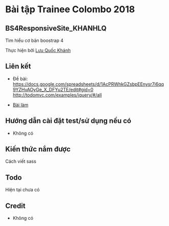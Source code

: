 
# Bài tập Trainee Colombo 2018

## BS4ResponsiveSite_KHANHLQ

Tìm hiểu cơ bản boostrap 4

Thực hiện bởi [Lưu Quốc Khánh](https://github.com/kpmquockhanh)

## Liên kết

- Đề bài: https://docs.google.com/spreadsheets/d/1AcPRWhkGZsbpEEnysr7i6qq9YZHvAOyGe_X_DFYu2TE/edit#gid=0
          http://todomvc.com/examples/jquery/#/all

- [Bài làm](https://kpmquockhanh.github.io/BS4ResponsiveSite_KHANHLQ/)

## Hướng dẫn cài đặt test/sử dụng nếu có

- Không có

## Kiến thức nắm được

Cách viết sass

## Todo

Hiện tại chưa có

## Credit

- Không có
